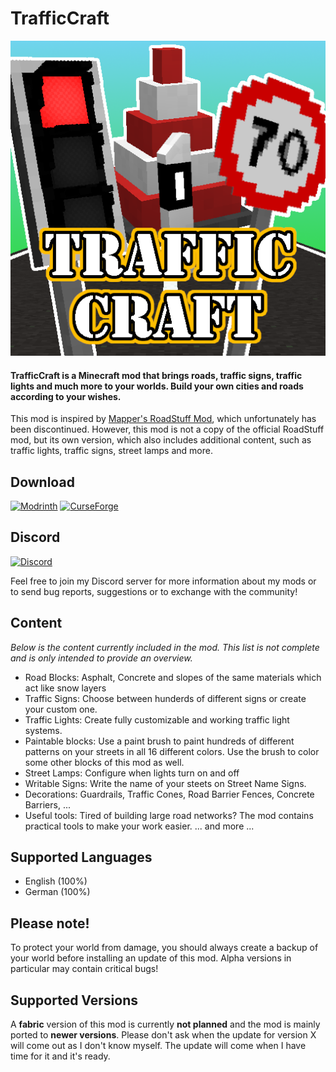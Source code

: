 # TrafficCraft

![Logo](https://github.com/MisterJulsen/TrafficCraft/blob/1.18.2/trafficcraft_logo.png)
 
#### **TrafficCraft is a Minecraft mod that brings roads, traffic signs, traffic lights and much more to your worlds. Build your own cities and roads according to your wishes.**

This mod is inspired by [Mapper's RoadStuff Mod](https://modrinth.com/mod/road-stuff "Mapper's RoadStuff Mod on Modrinth"), which unfortunately has been discontinued. However, this mod is not a copy of the official RoadStuff mod, but its own version, which also includes additional content, such as traffic lights, traffic signs, street lamps and more.

## **Download**
[![Modrinth](https://i.imgur.com/uLIB4gb.png)](https://modrinth.com/mod/trafficcraft "Modrinth project page")
[![CurseForge](https://i.imgur.com/XZYlGVF.png)](https://www.curseforge.com/minecraft/mc-mods/trafficcraft "CurseForge project page")

## **Discord**
[![Discord](https://i.imgur.com/YnDoeHs.png)](https://discord.gg/AeSbNgvc7f "Join my discord server!")

Feel free to join my Discord server for more information about my mods or to send bug reports, suggestions or to exchange with the community!

## **Content**
_Below is the content currently included in the mod. This list is not complete and is only intended to provide an overview._

 - Road Blocks: Asphalt, Concrete and slopes of the same materials which act like snow layers
 - Traffic Signs: Choose between hunderds of different signs or create your custom one.
 - Traffic Lights: Create fully customizable and working traffic light systems.
 - Paintable blocks: Use a paint brush to paint hundreds of different patterns on your streets in all 16 different colors. Use the brush to color some other blocks of this mod as well.
 - Street Lamps: Configure when lights turn on and off
 - Writable Signs: Write the name of your steets on Street Name Signs.
 - Decorations: Guardrails, Traffic Cones, Road Barrier Fences, Concrete Barriers, ...
 - Useful tools: Tired of building large road networks? The mod contains practical tools to make your work easier.
... and more ...

## **Supported Languages**
 - English (100%)
 - German (100%)

## **Please note!**
To protect your world from damage, you should always create a backup of your world before installing an update of this mod. Alpha versions in particular may contain critical bugs!

## **Supported Versions**
A **fabric** version of this mod is currently **not planned** and the mod is mainly ported to **newer versions**. Please don't ask when the update for version X will come out as I don't know myself. The update will come when I have time for it and it's ready.
